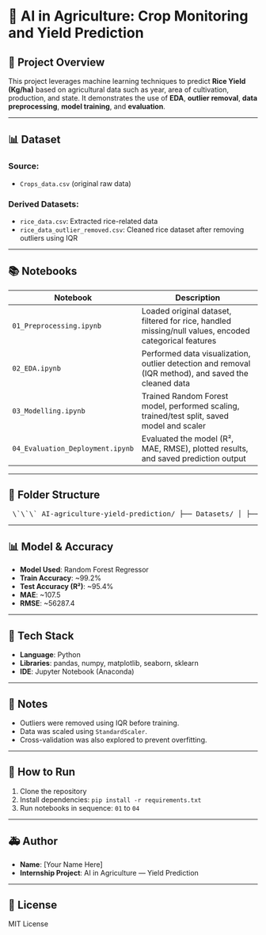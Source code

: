 # 🌾 AI in Agriculture: Crop Monitoring and Yield Prediction

## 📄 Project Overview

This project leverages machine learning techniques to predict **Rice Yield (Kg/ha)** based on agricultural data such as year, area of cultivation, production, and state. It demonstrates the use of **EDA**, **outlier removal**, **data preprocessing**, **model training**, and **evaluation**.

---

## 📊 Dataset

### Source:

- `Crops_data.csv` (original raw data)

### Derived Datasets:

- `rice_data.csv`: Extracted rice-related data
- `rice_data_outlier_removed.csv`: Cleaned rice dataset after removing outliers using IQR

---

## 📚 Notebooks

| Notebook                         | Description                                                                                           |
| -------------------------------- | ----------------------------------------------------------------------------------------------------- |
| `01_Preprocessing.ipynb`         | Loaded original dataset, filtered for rice, handled missing/null values, encoded categorical features |
| `02_EDA.ipynb`                   | Performed data visualization, outlier detection and removal (IQR method), and saved the cleaned data  |
| `03_Modelling.ipynb`             | Trained Random Forest model, performed scaling, trained/test split, saved model and scaler            |
| `04_Evaluation_Deployment.ipynb` | Evaluated the model (R², MAE, RMSE), plotted results, and saved prediction output                     |

---

## 📏 Folder Structure

<pre> \`\`\` AI-agriculture-yield-prediction/ ├── Datasets/ │ ├── Crops_data.csv │ ├── rice_data.csv │ └── rice_data_outlier_removed.csv ├── Models/ │ ├── rf_model.pkl │ ├── scaler.pkl │ └── test_predictions.csv ├── Plots/ │ ├── actual_vs_predicted.png │ └── residuals_distribution.png ├── Notebooks/ │ ├── 01_Preprocessing.ipynb │ ├── 02_EDA.ipynb │ ├── 03_Modelling.ipynb │ └── 04_Evaluation_Deployment.ipynb ├── README.md ├── LICENSE ├── requirements.txt └── .gitignore \`\`\` </pre>

---

## 📊 Model & Accuracy

- **Model Used**: Random Forest Regressor
- **Train Accuracy**: ~99.2%
- **Test Accuracy (R²)**: ~95.4%
- **MAE**: ~107.5
- **RMSE**: ~56287.4

---

## 🔧 Tech Stack

- **Language**: Python
- **Libraries**: pandas, numpy, matplotlib, seaborn, sklearn
- **IDE**: Jupyter Notebook (Anaconda)

---

## 📢 Notes

- Outliers were removed using IQR before training.
- Data was scaled using `StandardScaler`.
- Cross-validation was also explored to prevent overfitting.

---

## 🚀 How to Run

1. Clone the repository
2. Install dependencies: `pip install -r requirements.txt`
3. Run notebooks in sequence: `01` to `04`

---

## 🚑 Author

- **Name**: [Your Name Here]
- **Internship Project**: AI in Agriculture — Yield Prediction

---

## 📅 License

MIT License

